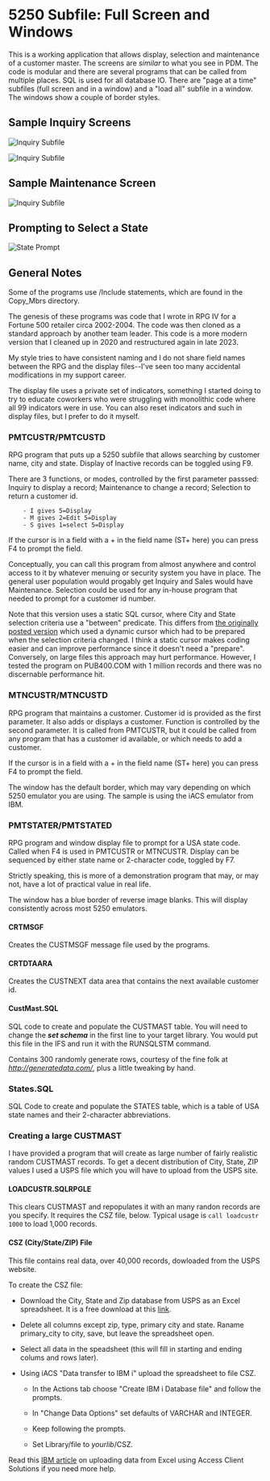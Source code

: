 # 5250 Subfile: Full Screen and Windows

This is a working application that allows display, selection and maintenance of a customer master. The screens are _similar_ to what you see in PDM. The code is modular and there are several programs that can be called from multiple places.  SQL is used for all database IO. There are  "page at a time" subfiles (full screen and in a window) and a "load all" subfile in a window. The windows show a couple of border styles.

## Sample Inquiry Screens

![Inquiry Subfile](Images/Inquiry_Subfile.png)

![Inquiry Subfile](Images/Inquiry_Display.png)

## Sample Maintenance Screen

![Inquiry Subfile](Images/Maintenance_Display.png)

## Prompting to Select a State

![State Prompt](Images/State_Prompt.png)

## General Notes

Some of the programs use /Include statements, which are found in the Copy_Mbrs directory.

The genesis of these programs was code that I wrote in RPG IV for a Fortune 500 retailer circa 2002-2004. The code was then cloned as a standard approach by another team leader. This code is a more modern version that I cleaned up in 2020 and restructured again in late 2023.

My style tries to have consistent naming and I do not share field names between the RPG and the display files--I've seen too many accidental modifications in my support career.

The display file uses a private set of indicators, something I started doing to try to educate coworkers who were struggling with monolithic code where all 99 indicators were in use. You can also reset indicators and such in display files, but I prefer to do it myself.

### PMTCUSTR/PMTCUSTD

 RPG program that puts up a 5250 subfile that allows searching by customer name, city and state. Display of Inactive records can be toggled using F9.

 There are 3 functions, or modes, controlled by the first parameter passsed:  Inquiry to display a record; Maintenance to change a record; Selection to return a customer id.

        - I gives 5=Display
        - M gives 2=Edit 5=Display
        - S gives 1=select 5=Display
  If the cursor is in a field  with a + in the field name (ST+ here) you can press F4 to prompt the field.
  
  Conceptually, you can call this program from almost anywhere and control access to it  by whatever menuing or security system you have in place. The general user population would progably get Inquiry and Sales would have Maintenance. Selection could be used for any in-house program that needed to prompt for  a customer id number. 
  
  Note that this version uses a static SQL cursor, where City and State selection criteria use a "between" predicate. This differs from [the originally posted version](https://github.com/SJLennon/IBM-i-RPG-Free-CLP-Code/blob/master/5250_Subfile/PMTCUSTR.SQLRPGLE) which used a dynamic cursor which had to be prepared when the selection criteria changed. I think a static cursor makes coding easier and can improve performance since it doesn't need a "prepare". Conversely, on large files this approach may hurt performance. However, I tested the program on PUB400.COM with 1 million records and there was no discernable performance hit.

### MTNCUSTR/MTNCUSTD

  RPG program that maintains a customer.  Customer id is provided as the first parameter. It also adds or displays a customer. Function is controlled by the second parameter. It is called from PMTCUSTR, but it could be called from any program that has a customer id available, or which needs to add a customer.

  If the cursor is in a field  with a + in the field name (ST+ here) you can press F4 to prompt the field.

  The window has the default border, which may vary depending on which 5250 emulator you are using. The sample is using the iACS emulator from IBM.

### PMTSTATER/PMTSTATED

RPG program and window display file to prompt for a USA state code.  Called when F4 is used in PMTCUSTR or MTNCUSTR. Display can be sequenced by either state name or 2-character code, toggled by F7.

Strictly speaking, this is more of a demonstration program that may, or may not, have a lot of practical value in real life.

The window has a blue border of reverse image blanks. This will display consistently across most 5250 emulators.

#### CRTMSGF

  Creates the CUSTMSGF message file used by the programs.

#### CRTDTAARA
  
  Creates the CUSTNEXT data area that contains the next available customer id.

#### CustMast.SQL

  SQL code to create and populate the CUSTMAST table. You will need to change the _**set schema**_ in the first line to your target library.  You would put this file in the IFS and run it with the RUNSQLSTM command.

  Contains 300 randomly generate rows, courtesy of the fine folk at _http://generatedata.com/_, plus a little tweaking by hand.

### States.SQL

SQL Code to create and populate the STATES table, which is a table of USA state names and their 2-character abbreviations.

### Creating a large CUSTMAST

I have provided a program that will create as large number of fairly realistic random CUSTMAST records. To get a decent distribution of City, State, ZIP values I used a USPS file which you will have to upload from the USPS site.

#### LOADCUSTR.SQLRPGLE

This clears CUSTMAST and repopulates it with an many randon records are you specify. It requires the CSZ file, below. Typical usage is `call loadcustr 1000` to load 1,000 records. 

#### CSZ (City/State/ZIP) File

This file contains real data, over 40,000 records, dowloaded from the USPS website.

To create the CSZ file: 

- Download  the City, State and Zip database from USPS as an Excel spreadsheet. It is a free download at this [link](https://www.unitedstateszipcodes.org/zip-code-database/).

- Delete all columns except zip, type, primary city and state. Raname primary_city to city, save, but leave the spreadsheet open.

- Select all data in the speadsheet (this will fill in starting and ending colums and rows later).

- Using iACS "Data transfer to IBM i" upload the spreadsheet to file CSZ. 

    - In the Actions tab choose "Create IBM i Database file" and follow the prompts.

    - In "Change Data Options" set defaults of VARCHAR and INTEGER.

    - Keep following the prompts. 

    - Set Library/file to *yourlib*/CSZ.

Read this [IBM article](https://www.ibm.com/support/pages/transferring-data-excel-using-access-client-solutions) on uploading data from Excel using Access Client Solutions if you need more help.